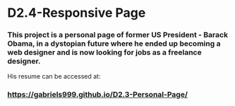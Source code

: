 # D2.4-Responsive Page

### This project is a personal page of former US President - Barack Obama, in a dystopian future where he ended up becoming a web designer and is now looking for jobs as a freelance designer.
His resume can be accessed at:

### https://gabriels999.github.io/D2.3-Personal-Page/
